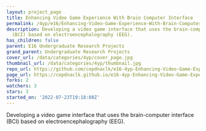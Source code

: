 ```yaml
---
layout: project_page
title: Enhancing Video Game Experience With Brain Computer Interface
permalink: /4yp/e16/Enhancing-Video-Game-Experience-With-Brain-Computer-Interface/
description: Developing a video game interface that uses the brain-computer interface
  (BCI) based on electroencephalography (EEG).
has_children: false
parent: E16 Undergraduate Research Projects
grand_parent: Undergraduate Research Projects
cover_url: /data/categories/4yp/cover_page.jpg
thumbnail_url: /data/categories/4yp/thumbnail.jpg
repo_url: https://github.com/cepdnaclk/e16-4yp-Enhancing-Video-Game-Experience-With-Brain-Computer-Interface
page_url: https://cepdnaclk.github.io/e16-4yp-Enhancing-Video-Game-Experience-With-Brain-Computer-Interface
forks: 2
watchers: 3
stars: 3
started_on: '2022-07-23T19:18:08Z'
---
```


Developing a video game interface that uses the brain-computer interface (BCI) based on electroencephalography (EEG).